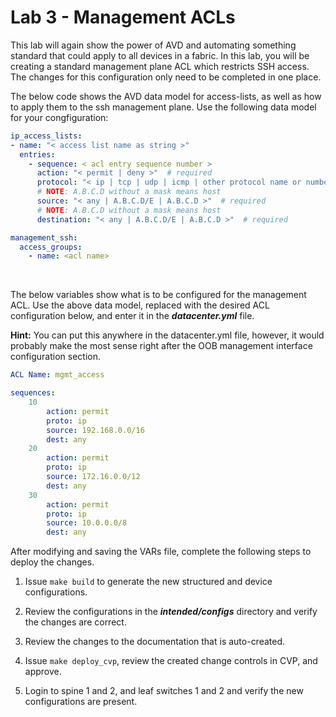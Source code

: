 # Lab 3 - Management ACLs

This lab will again show the power of AVD and automating something standard that could apply to all devices in a fabric.  In this lab, you will be creating a standard management plane ACL which restricts SSH access.  The changes for this configuration only need to be completed in one place.

The below code shows the AVD data model for access-lists, as well as how to apply them to the ssh management plane.  Use the following data model for your congfiguration:

```yaml
ip_access_lists:
- name: "< access list name as string >"
  entries:
    - sequence: < acl entry sequence number >
      action: "< permit | deny >"  # required
      protocol: "< ip | tcp | udp | icmp | other protocol name or number >"  # required
      # NOTE: A.B.C.D without a mask means host
      source: "< any | A.B.C.D/E | A.B.C.D >"  # required
      # NOTE: A.B.C.D without a mask means host
      destination: "< any | A.B.C.D/E | A.B.C.D >"  # required

management_ssh:
  access_groups:
    - name: <acl name>
```

<br>

The below variables show what is to be configured for the management ACL.  Use the above data model, replaced with the desired ACL configuration below, and enter it in the ***datacenter.yml*** file.

**Hint:** You can put this anywhere in the datacenter.yml file, however, it would probably make the most sense right after the OOB management interface configuration section.

```yaml
ACL Name: mgmt_access

sequences:
    10
        action: permit
        proto: ip
        source: 192.168.0.0/16
        dest: any
    20
        action: permit
        proto: ip
        source: 172.16.0.0/12
        dest: any
    30
        action: permit
        proto: ip
        source: 10.0.0.0/8
        dest: any
```

After modifying and saving the VARs file, complete the following steps to deploy the changes.


1) Issue `make build` to generate the new structured and device configurations.

2) Review the configurations in the ***intended/configs*** directory and verify the changes are correct.

3) Review the changes to the documentation that is auto-created.

4) Issue `make deploy_cvp`, review the created change controls in CVP, and approve.

5) Login to spine 1 and 2, and leaf switches 1 and 2 and verify the new configurations are present.